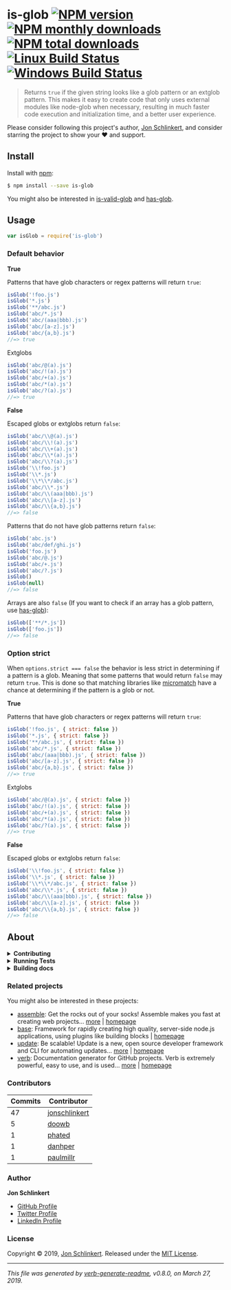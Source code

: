 # is-glob [![NPM version](https://img.shields.io/npm/v/is-glob.svg?style=flat)](https://www.npmjs.com/package/is-glob) [![NPM monthly downloads](https://img.shields.io/npm/dm/is-glob.svg?style=flat)](https://npmjs.org/package/is-glob) [![NPM total downloads](https://img.shields.io/npm/dt/is-glob.svg?style=flat)](https://npmjs.org/package/is-glob) [![Linux Build Status](https://img.shields.io/travis/micromatch/is-glob.svg?style=flat&label=Travis)](https://travis-ci.org/micromatch/is-glob) [![Windows Build Status](https://img.shields.io/appveyor/ci/micromatch/is-glob.svg?style=flat&label=AppVeyor)](https://ci.appveyor.com/project/micromatch/is-glob)

> Returns `true` if the given string looks like a glob pattern or an extglob pattern. This makes it easy to create code that only uses external modules like node-glob when necessary, resulting in much faster code execution and initialization time, and a better user experience.

Please consider following this project's author, [Jon Schlinkert](https://github.com/jonschlinkert), and consider starring the project to show your :heart: and support.

## Install

Install with [npm](https://www.npmjs.com/):

```sh
$ npm install --save is-glob
```

You might also be interested in [is-valid-glob](https://github.com/jonschlinkert/is-valid-glob) and [has-glob](https://github.com/jonschlinkert/has-glob).

## Usage

```js
var isGlob = require('is-glob')
```

### Default behavior

**True**

Patterns that have glob characters or regex patterns will return `true`:

```js
isGlob('!foo.js')
isGlob('*.js')
isGlob('**/abc.js')
isGlob('abc/*.js')
isGlob('abc/(aaa|bbb).js')
isGlob('abc/[a-z].js')
isGlob('abc/{a,b}.js')
//=> true
```

Extglobs

```js
isGlob('abc/@(a).js')
isGlob('abc/!(a).js')
isGlob('abc/+(a).js')
isGlob('abc/*(a).js')
isGlob('abc/?(a).js')
//=> true
```

**False**

Escaped globs or extglobs return `false`:

```js
isGlob('abc/\\@(a).js')
isGlob('abc/\\!(a).js')
isGlob('abc/\\+(a).js')
isGlob('abc/\\*(a).js')
isGlob('abc/\\?(a).js')
isGlob('\\!foo.js')
isGlob('\\*.js')
isGlob('\\*\\*/abc.js')
isGlob('abc/\\*.js')
isGlob('abc/\\(aaa|bbb).js')
isGlob('abc/\\[a-z].js')
isGlob('abc/\\{a,b}.js')
//=> false
```

Patterns that do not have glob patterns return `false`:

```js
isGlob('abc.js')
isGlob('abc/def/ghi.js')
isGlob('foo.js')
isGlob('abc/@.js')
isGlob('abc/+.js')
isGlob('abc/?.js')
isGlob()
isGlob(null)
//=> false
```

Arrays are also `false` (If you want to check if an array has a glob pattern, use [has-glob](https://github.com/jonschlinkert/has-glob)):

```js
isGlob(['**/*.js'])
isGlob(['foo.js'])
//=> false
```

### Option strict

When `options.strict === false` the behavior is less strict in determining if a pattern is a glob. Meaning that
some patterns that would return `false` may return `true`. This is done so that matching libraries like [micromatch](https://github.com/micromatch/micromatch) have a chance at determining if the pattern is a glob or not.

**True**

Patterns that have glob characters or regex patterns will return `true`:

```js
isGlob('!foo.js', { strict: false })
isGlob('*.js', { strict: false })
isGlob('**/abc.js', { strict: false })
isGlob('abc/*.js', { strict: false })
isGlob('abc/(aaa|bbb).js', { strict: false })
isGlob('abc/[a-z].js', { strict: false })
isGlob('abc/{a,b}.js', { strict: false })
//=> true
```

Extglobs

```js
isGlob('abc/@(a).js', { strict: false })
isGlob('abc/!(a).js', { strict: false })
isGlob('abc/+(a).js', { strict: false })
isGlob('abc/*(a).js', { strict: false })
isGlob('abc/?(a).js', { strict: false })
//=> true
```

**False**

Escaped globs or extglobs return `false`:

```js
isGlob('\\!foo.js', { strict: false })
isGlob('\\*.js', { strict: false })
isGlob('\\*\\*/abc.js', { strict: false })
isGlob('abc/\\*.js', { strict: false })
isGlob('abc/\\(aaa|bbb).js', { strict: false })
isGlob('abc/\\[a-z].js', { strict: false })
isGlob('abc/\\{a,b}.js', { strict: false })
//=> false
```

## About

<details>
<summary><strong>Contributing</strong></summary>

Pull requests and stars are always welcome. For bugs and feature requests, [please create an issue](../../issues/new).

</details>

<details>
<summary><strong>Running Tests</strong></summary>

Running and reviewing unit tests is a great way to get familiarized with a library and its API. You can install dependencies and run tests with the following command:

```sh
$ npm install && npm test
```

</details>

<details>
<summary><strong>Building docs</strong></summary>

_(This project's readme.md is generated by [verb](https://github.com/verbose/verb-generate-readme), please don't edit the readme directly. Any changes to the readme must be made in the [.verb.md](.verb.md) readme template.)_

To generate the readme, run the following command:

```sh
$ npm install -g verbose/verb#dev verb-generate-readme && verb
```

</details>

### Related projects

You might also be interested in these projects:

- [assemble](https://www.npmjs.com/package/assemble): Get the rocks out of your socks! Assemble makes you fast at creating web projects… [more](https://github.com/assemble/assemble) | [homepage](https://github.com/assemble/assemble 'Get the rocks out of your socks! Assemble makes you fast at creating web projects. Assemble is used by thousands of projects for rapid prototyping, creating themes, scaffolds, boilerplates, e-books, UI components, API documentation, blogs, building websit')
- [base](https://www.npmjs.com/package/base): Framework for rapidly creating high quality, server-side node.js applications, using plugins like building blocks | [homepage](https://github.com/node-base/base 'Framework for rapidly creating high quality, server-side node.js applications, using plugins like building blocks')
- [update](https://www.npmjs.com/package/update): Be scalable! Update is a new, open source developer framework and CLI for automating updates… [more](https://github.com/update/update) | [homepage](https://github.com/update/update 'Be scalable! Update is a new, open source developer framework and CLI for automating updates of any kind in code projects.')
- [verb](https://www.npmjs.com/package/verb): Documentation generator for GitHub projects. Verb is extremely powerful, easy to use, and is used… [more](https://github.com/verbose/verb) | [homepage](https://github.com/verbose/verb 'Documentation generator for GitHub projects. Verb is extremely powerful, easy to use, and is used on hundreds of projects of all sizes to generate everything from API docs to readmes.')

### Contributors

| **Commits** | **Contributor**                                   |
| ----------- | ------------------------------------------------- |
| 47          | [jonschlinkert](https://github.com/jonschlinkert) |
| 5           | [doowb](https://github.com/doowb)                 |
| 1           | [phated](https://github.com/phated)               |
| 1           | [danhper](https://github.com/danhper)             |
| 1           | [paulmillr](https://github.com/paulmillr)         |

### Author

**Jon Schlinkert**

- [GitHub Profile](https://github.com/jonschlinkert)
- [Twitter Profile](https://twitter.com/jonschlinkert)
- [LinkedIn Profile](https://linkedin.com/in/jonschlinkert)

### License

Copyright © 2019, [Jon Schlinkert](https://github.com/jonschlinkert).
Released under the [MIT License](LICENSE).

---

_This file was generated by [verb-generate-readme](https://github.com/verbose/verb-generate-readme), v0.8.0, on March 27, 2019._
